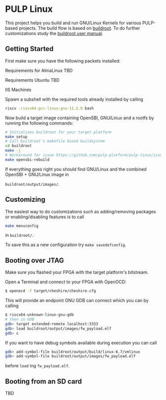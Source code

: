 # PULP Linux

This project helps you build and run GNU/Linux Kernels for various PULP-based
projects. The build flow is based on [buildroot](https://buildroot.org/). To do
further customizations study the [buildroot user
manual](https://buildroot.org/downloads/manual/manual.html).

## Getting Started

First make sure you have the following packets installed:

Requirements for AlmaLinux
TBD

Requirements Ubuntu
TBD

IIS Machines

Spawn a subshell with the required tools already installed by calling
```bash
riscv -riscv64-gcc-linux-gnu-11.2.0 bash
```


Now build a target image containing OpenSBI, GNU/Linux and a rootfs by running
the following commands:

```bash
# Initializes buildroot for your target platform
make setup
# Call buildroot's makefile based buildsystem
cd buildroot
make -j
# Workaround for issue https://github.com/pulp-platform/pulp-linux/issues/3
make opensbi-rebuild
```

If everything goes right you should find GNU/Linux and the combined OpenSBI + GNU/Linux image in

`buildroot/output/images/`.


## Customizing
The easiest way to do customizations such as adding/removing packages or
enabling/disabling features is to call

```bash
make menuconfig
```

in `buildroot/`.

To save this as a new configuration try `make savedefconfig`.

## Booting over JTAG

Make sure you flashed your FPGA with the target platform's bitstream.

Open a Terminal and connect to your FPGA with OpenOCD:

```bash
$ openocd -f target/cheshire/cheshire.cfg
```

This will provide an endpoint GNU GDB can connect which you can by calling

```bash
$ riscv64-unknown-linux-gnu-gdb
# then in GDB
gdb> target extended-remote localhost:3333
gdb> load buildroot/output/images/fw_payload.elf
gdb> c
```

If you want to have debug symbols available during execution you can call

```bash
gdb> add-symbol-file buildroot/output/build/linux-6.7/vmlinux
gdb> add-symbol-file buildroot/output/images/fw_payload.elf
```

before `load` ing `fw_payload.elf`.

## Booting from an SD card

TBD
